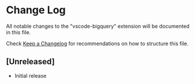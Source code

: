 # Change Log
All notable changes to the "vscode-bigquery" extension will be documented in this file.

Check [Keep a Changelog](http://keepachangelog.com/) for recommendations on how to structure this file.

## [Unreleased]
- Initial release